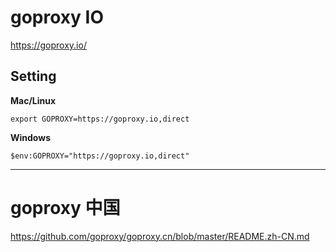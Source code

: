 #  goproxy IO

https://goproxy.io/     
##  Setting

**Mac/Linux**
```shell
export GOPROXY=https://goproxy.io,direct
```
**Windows**
```shell
$env:GOPROXY="https://goproxy.io,direct"
```



---





#  goproxy 中国

https://github.com/goproxy/goproxy.cn/blob/master/README.zh-CN.md   
